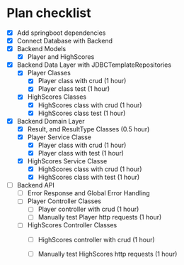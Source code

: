 # Plan checklist
* [x] Add springboot dependencies
* [x] Connect Database with Backend
* [x] Backend Models
    * [x] Player and HighScores
* [x] Backend Data Layer with JDBCTemplateRepositories
    * [x] Player Classes
        * [x] Player class with crud (1 hour)
        * [x] Player class test (1 hour)
    * [x] HighScores Classes
        * [x] HighScores class with crud (1 hour)
        * [x] HighScores class test (1 hour)
* [x] Backend Domain Layer
    * [x] Result, and ResultType Classes (0.5 hour)
    * [x] Player Service Classe
        * [x] Player class with crud (1 hour)
        * [x] Player class with test (1 hour)
    * [x] HighScores Service Classe
        * [x] HighScores class with crud (1 hour)
        * [x] HighScores class with test (1 hour)
* [ ] Backend API 
    * [ ] Error Response and Global Error Handling
    * [ ] Player Controller Classes
        * [ ] Player controller with crud (1 hour)
        * [ ] Manually test Player http requests (1 hour)
    * [ ] HighScores Controller Classes
        * [ ] HighScores controller with crud (1 hour)
        * [ ] Manually test HighScores http requests (1 hour)
    